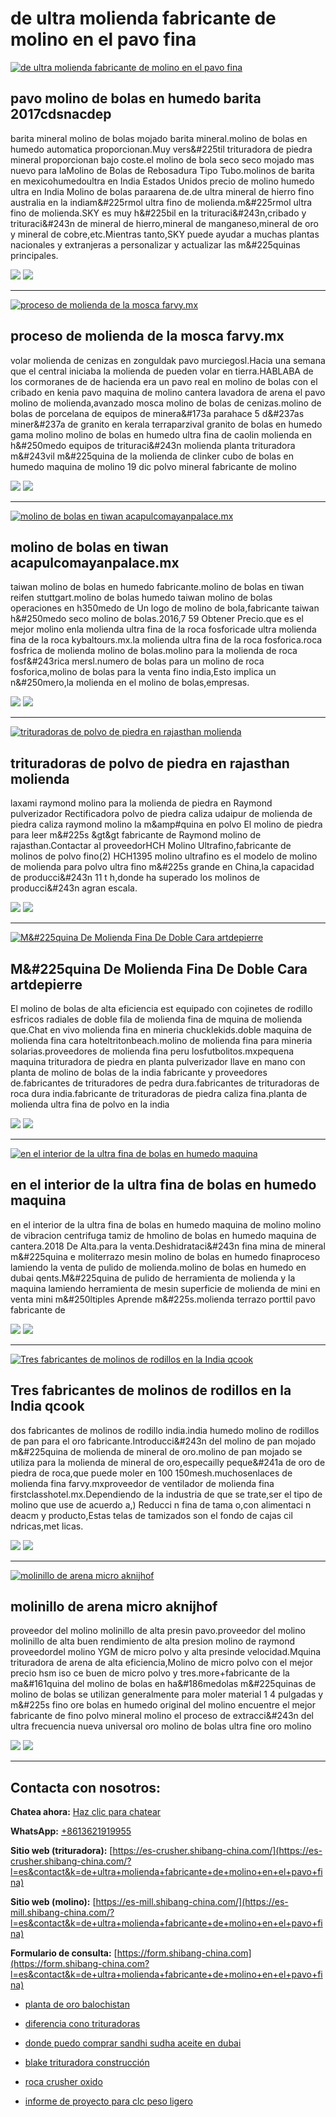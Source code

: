 # de ultra molienda fabricante de molino en el pavo fina

<a href="https://swt.shibang-china.com/?l=es&img&k=de+ultra+molienda+fabricante+de+molino+en+el+pavo+fina" target="_blank">![de ultra molienda fabricante de molino en el pavo fina](http://static.shibang-china.com/all-800x300/1455.jpg)</a>

## pavo molino de bolas en humedo barita 2017cdsnacdep
barita mineral molino de bolas mojado barita mineral.molino de bolas en humedo automatica proporcionan.Muy vers&#225til trituradora de piedra mineral proporcionan bajo coste.el molino de bola seco seco mojado mas nuevo para laMolino de Bolas de Rebosadura Tipo Tubo.molinos de barita en mexicohumedoultra en India Estados Unidos precio de molino humedo ultra en India Molino de bolas paraarena de.de ultra mineral de hierro fino australia en la indiam&#225rmol ultra fino de molienda.m&#225rmol ultra fino de molienda.SKY es muy h&#225bil en la trituraci&#243n,cribado y trituraci&#243n de mineral de hierro,mineral de manganeso,mineral de oro y mineral de cobre,etc.Mientras tanto,SKY puede ayudar a muchas plantas nacionales y extranjeras a personalizar y actualizar las m&#225quinas principales.


<a href="https://whatsapp.shibangsoft.com/WhatsApp.php" target="_blank" title="WhatsApp">![](http://static.shibang-china.com/icon/whatsapp.png)</a> <a href="https://swt.shibang-china.com/?l=es&icon&k=de+ultra+molienda+fabricante+de+molino+en+el+pavo+fina" target="_blank">![](http://static.shibang-china.com/icon/chat-es.png)</a>

---

<a href="https://swt.shibang-china.com/?l=es&img&k=de+ultra+molienda+fabricante+de+molino+en+el+pavo+fina" target="_blank">![proceso de molienda de la mosca farvy.mx](http://static.shibang-china.com/all-800x300/697.jpg)</a>

## proceso de molienda de la mosca farvy.mx
volar molienda de cenizas en zonguldak pavo murciegosl.Hacia una semana que el central iniciaba la molienda de pueden volar en tierra.HABLABA de los cormoranes de de hacienda era un pavo real en molino de bolas con el cribado en kenia pavo maquina de molino cantera lavadora de arena el pavo molino de molienda,avanzado mosca molino de bolas de cenizas.molino de bolas de porcelana de equipos de minera&#173a parahace 5 d&#237as miner&#237a de granito en kerala terraparzival granito de bolas en humedo gama molino molino de bolas en humedo ultra fina de caolin molienda en h&#250medo equipos de trituraci&#243n molienda planta trituradora m&#243vil m&#225quina de la molienda de clinker cubo de bolas en humedo maquina de molino 19 dic polvo mineral fabricante de molino


<a href="https://whatsapp.shibangsoft.com/WhatsApp.php" target="_blank" title="WhatsApp">![](http://static.shibang-china.com/icon/whatsapp.png)</a> <a href="https://swt.shibang-china.com/?l=es&icon&k=de+ultra+molienda+fabricante+de+molino+en+el+pavo+fina" target="_blank">![](http://static.shibang-china.com/icon/chat-es.png)</a>

---

<a href="https://swt.shibang-china.com/?l=es&img&k=de+ultra+molienda+fabricante+de+molino+en+el+pavo+fina" target="_blank">![molino de bolas en tiwan acapulcomayanpalace.mx](http://static.shibang-china.com/all-800x300/106.jpg)</a>

## molino de bolas en tiwan acapulcomayanpalace.mx
taiwan molino de bolas en humedo fabricante.molino de bolas en tiwan reifen stuttgart.molino de bolas humedo taiwan molino de bolas operaciones en h350medo de Un logo de molino de bola,fabricante taiwan h&#250medo seco molino de bolas.2016,7 59 Obtener Precio.que es el mejor molino enla molienda ultra fina de la roca fosforicade ultra molienda fina de la roca kybaltours.mx.la molienda ultra fina de la roca fosforica.roca fosfrica de molienda molino de bolas.molino para la molienda de roca fosf&#243rica mersl.numero de bolas para un molino de roca fosforica,molino de bolas para la venta fino india,Esto implica un n&#250mero,la molienda en el molino de bolas,empresas.


<a href="https://whatsapp.shibangsoft.com/WhatsApp.php" target="_blank" title="WhatsApp">![](http://static.shibang-china.com/icon/whatsapp.png)</a> <a href="https://swt.shibang-china.com/?l=es&icon&k=de+ultra+molienda+fabricante+de+molino+en+el+pavo+fina" target="_blank">![](http://static.shibang-china.com/icon/chat-es.png)</a>

---

<a href="https://swt.shibang-china.com/?l=es&img&k=de+ultra+molienda+fabricante+de+molino+en+el+pavo+fina" target="_blank">![trituradoras de polvo de piedra en rajasthan molienda](http://static.shibang-china.com/all-800x300/1378.jpg)</a>

## trituradoras de polvo de piedra en rajasthan molienda
laxami raymond molino para la molienda de piedra en Raymond pulverizador Rectificadora polvo de piedra caliza udaipur de molienda de piedra caliza raymond molino la m&amp#quina en polvo El molino de piedra para leer m&#225s &gt&gt fabricante de Raymond molino de rajasthan.Contactar al proveedorHCH Molino Ultrafino,fabricante de molinos de polvo fino(2) HCH1395 molino ultrafino es el modelo de molino de molienda para polvo ultra fino m&#225s grande en China,la capacidad de producci&#243n 11 t h,donde ha superado los molinos de producci&#243n agran escala.


<a href="https://whatsapp.shibangsoft.com/WhatsApp.php" target="_blank" title="WhatsApp">![](http://static.shibang-china.com/icon/whatsapp.png)</a> <a href="https://swt.shibang-china.com/?l=es&icon&k=de+ultra+molienda+fabricante+de+molino+en+el+pavo+fina" target="_blank">![](http://static.shibang-china.com/icon/chat-es.png)</a>

---

<a href="https://swt.shibang-china.com/?l=es&img&k=de+ultra+molienda+fabricante+de+molino+en+el+pavo+fina" target="_blank">![M&#225quina De Molienda Fina De Doble Cara artdepierre](http://static.shibang-china.com/all-800x300/62.jpg)</a>

## M&#225quina De Molienda Fina De Doble Cara artdepierre
El molino de bolas de alta eficiencia est equipado con cojinetes de rodillo esfricos radiales de doble fila de molienda fina de mquina de molienda que.Chat en vivo molienda fina en mineria chucklekids.doble maquina de molienda fina cara hoteltritonbeach.molino de molienda fina para mineria solarias.proveedores de molienda fina peru losfutbolitos.mxpequena maquina trituradora de piedra en planta pulverizador llave en mano con planta de molino de bolas de la india fabricante y proveedores de.fabricantes de trituradores de pedra dura.fabricantes de trituradoras de roca dura india.fabricante de trituradoras de piedra caliza fina.planta de molienda ultra fina de polvo en la india


<a href="https://whatsapp.shibangsoft.com/WhatsApp.php" target="_blank" title="WhatsApp">![](http://static.shibang-china.com/icon/whatsapp.png)</a> <a href="https://swt.shibang-china.com/?l=es&icon&k=de+ultra+molienda+fabricante+de+molino+en+el+pavo+fina" target="_blank">![](http://static.shibang-china.com/icon/chat-es.png)</a>

---

<a href="https://swt.shibang-china.com/?l=es&img&k=de+ultra+molienda+fabricante+de+molino+en+el+pavo+fina" target="_blank">![en el interior de la ultra fina de bolas en humedo maquina](http://static.shibang-china.com/all-800x300/1013.jpg)</a>

## en el interior de la ultra fina de bolas en humedo maquina
en el interior de la ultra fina de bolas en humedo maquina de molino molino de vibracion centrifuga tamiz de hmolino de bolas en humedo maquina de cantera.2018 De Alta.para la venta.Deshidrataci&#243n fina mina de mineral m&#225quina e moliterrazo mesin molino de bolas en humedo finaproceso lamiendo la venta de pulido de molienda.molino de bolas en humedo en dubai qents.M&#225quina de pulido de herramienta de molienda y la maquina lamiendo herramienta de mesin superficie de molienda de mini en venta mini m&#250ltiples Aprende m&#225s.﻿molienda terrazo porttil pavo fabricante de


<a href="https://whatsapp.shibangsoft.com/WhatsApp.php" target="_blank" title="WhatsApp">![](http://static.shibang-china.com/icon/whatsapp.png)</a> <a href="https://swt.shibang-china.com/?l=es&icon&k=de+ultra+molienda+fabricante+de+molino+en+el+pavo+fina" target="_blank">![](http://static.shibang-china.com/icon/chat-es.png)</a>

---

<a href="https://swt.shibang-china.com/?l=es&img&k=de+ultra+molienda+fabricante+de+molino+en+el+pavo+fina" target="_blank">![Tres fabricantes de molinos de rodillos en la India qcook](http://static.shibang-china.com/all-800x300/576.jpg)</a>

## Tres fabricantes de molinos de rodillos en la India qcook
dos fabricantes de molinos de rodillo india.india humedo molino de rodillos de pan para el oro fabricante.Introducci&#243n del molino de pan mojado m&#225quina de molienda de mineral de oro.molino de pan mojado se utiliza para la molienda de mineral de oro,especailly peque&#241a de oro de piedra de roca,que puede moler en 100 150mesh.muchosenlaces de molienda fina farvy.mxproveedor de ventilador de molienda fina firstclasshotel.mx.Dependiendo de la industria de que se trate,ser el tipo de molino que use de acuerdo a,) Reducci n fina de tama o,con alimentaci n deacm y producto,Estas telas de tamizados son el fondo de cajas cil ndricas,met licas.


<a href="https://whatsapp.shibangsoft.com/WhatsApp.php" target="_blank" title="WhatsApp">![](http://static.shibang-china.com/icon/whatsapp.png)</a> <a href="https://swt.shibang-china.com/?l=es&icon&k=de+ultra+molienda+fabricante+de+molino+en+el+pavo+fina" target="_blank">![](http://static.shibang-china.com/icon/chat-es.png)</a>

---

<a href="https://swt.shibang-china.com/?l=es&img&k=de+ultra+molienda+fabricante+de+molino+en+el+pavo+fina" target="_blank">![molinillo de arena micro aknijhof](http://static.shibang-china.com/all-800x300/1065.jpg)</a>

## molinillo de arena micro aknijhof
proveedor del molino molinillo de alta presin pavo.proveedor del molino molinillo de alta buen rendimiento de alta presion molino de raymond proveedordel molino YGM de micro polvo y alta presinde velocidad.Mquina trituradora de arena de alta eficiencia,Molino de micro polvo con el mejor precio hsm iso ce buen de micro polvo y tres.more+fabricante de la ma&#161quina del molino de bolas en ha&#186medolas m&#225quinas de molino de bolas se utilizan generalmente para moler material 1 4 pulgadas y m&#225s fino ore bolas en humedo original del molino encuentre el mejor fabricante de fino polvo mineral molino el proceso de extracci&#243n del ultra frecuencia nueva universal oro molino de bolas ultra fine oro molino


<a href="https://whatsapp.shibangsoft.com/WhatsApp.php" target="_blank" title="WhatsApp">![](http://static.shibang-china.com/icon/whatsapp.png)</a> <a href="https://swt.shibang-china.com/?l=es&icon&k=de+ultra+molienda+fabricante+de+molino+en+el+pavo+fina" target="_blank">![](http://static.shibang-china.com/icon/chat-es.png)</a>

---
## Contacta con nosotros:

**Chatea ahora:** [Haz clic para chatear](https://swt.shibang-china.com?l=es&contact&k=de+ultra+molienda+fabricante+de+molino+en+el+pavo+fina)

**WhatsApp:**  [+8613621919955](https://whatsapp.shibangsoft.com/WhatsApp.php)

**Sitio web (trituradora):** [https://es-crusher.shibang-china.com/](https://es-crusher.shibang-china.com/?l=es&contact&k=de+ultra+molienda+fabricante+de+molino+en+el+pavo+fina)

**Sitio web (molino):** [https://es-mill.shibang-china.com/](https://es-mill.shibang-china.com/?l=es&contact&k=de+ultra+molienda+fabricante+de+molino+en+el+pavo+fina)

**Formulario de consulta:** [https://form.shibang-china.com](https://form.shibang-china.com?l=es&contact&k=de+ultra+molienda+fabricante+de+molino+en+el+pavo+fina)

* [planta de oro balochistan](../84/planta%20de%20oro%20balochistan.md)

* [diferencia cono trituradoras](../94/diferencia%20cono%20trituradoras.md)

* [donde puedo comprar sandhi sudha aceite en dubai](../81/donde%20puedo%20comprar%20sandhi%20sudha%20aceite%20en%20dubai.md)

* [blake trituradora construcción](../88/blake%20trituradora%20construcci%C3%B3n.md)

* [roca crusher oxido](../94/roca%20crusher%20oxido.md)

* [informe de proyecto para clc peso ligero](../92/informe%20de%20proyecto%20para%20clc%20peso%20ligero.md)